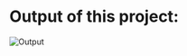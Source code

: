 # Output of this project:

![Output](https://github.com/Afnan5750/College-University-Website-Using-React.js/assets/155257728/f5dd9e82-e4e7-473a-905d-5f71a0160daf)
